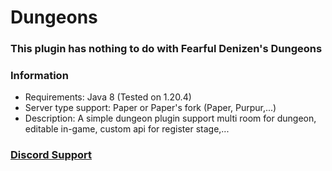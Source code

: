 # Dungeons

### **This plugin has nothing to do with Fearful Denizen's Dungeons**

### Information

* Requirements: Java 8 (Tested on 1.20.4)
* Server type support: Paper or Paper's fork (Paper, Purpur,...)
* Description: A simple dungeon plugin support multi room for dungeon, editable in-game, custom api for register
  stage,...

### [Discord Support](https://discord.gg/r5ejaPSjku)
